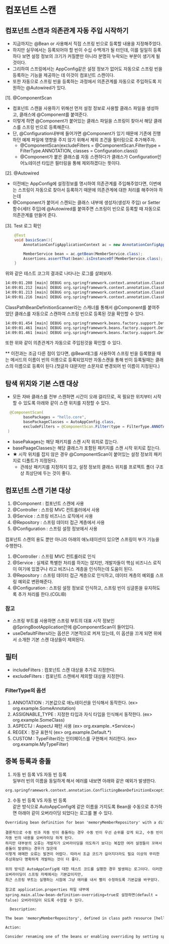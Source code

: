 # 컴포넌트 스캔 

## 컴포넌트 스캔과 의존관계 자동 주입 시작하기 

- 지금까지는 @Bean or <bean>사용해서 직접 스프링 빈으로 등록할 내용을 지정해주었다.
- 하지만 실무에서는 등록되어야 할 빈이 수십 수백개가 될 터인데, 이를 일일히 등록하다 보면 설정 정보의 크기가 커질뿐만 아니라 
  분명히 누락되는 부분이 생기게 될 것이다. 
- 그리하여 스프링에서는 AppConfig같은 설정 정보가 없어도 자동으로 스프링 빈을 등록하는 기능을 제공하는 데 이것이 컴포넌트 스캔이다. 
- 또한 자동으로 스프링 빈을 등록하는 과정에서 의존관계를 자동으로 주입하도록 지원하는 @Autowired가 있다. 
  
[1]. @ComponentScan
* 컴포넌트 스캔을 사용하기 위해선 먼저 설정 정보로 사용할 클래스 파일을 생성하고, 클래스에 @Component를 붙여준다. 
* 이렇게 하면 @Component가 붙어있는 클래스 파일을 스프링이 찾아서 해당 클래스를 스프링 빈으로 등록해준다.
* 단, @Configuration내부에 들어가면 @Component가 있기 때문에 기존에 진행하던 예제 파일에 영향을 주지 않기 위해서 제외 조건을 필터링으로 추가해주자.
    * @ComponentScan(excludeFilters = @ComponentScan.Filter(type = FilterType.ANNOTATION, classes = Configuration.class))
    * @Component가 붙은 클래스를 자동 스캔하다가 클래스가 Configuration인 어노테이션 타입은 필터링을 통해 제외하겠다는 뜻이다.
  
[2]. @Autowired
* 이전에는 AppConfig에 설정정보를 명시하여 의존관계를 주입해주었다면, 이번에는 스프링이 자동으로 찾아서 등록하기 때문에 의존관계에 대한 처리를 해주어야 하는데
* @Component가 붙어서 스캔되는 클래스 내부에 생성자(생성자 주입) or Setter함수(세터 주입)에 @Autowired를 붙여주면 스프링이 빈으로 등록할 때 자동으로 의존관계를 만들어 준다.
  
[3]. Test 로그 확인 
```java
    @Test
    void basicScan(){
        AnnotationConfigApplicationContext ac = new AnnotationConfigApplicationContext(AutoAppConfig.class);

        MemberService bean = ac.getBean(MemberService.class);
        Assertions.assertThat(bean).isInstanceOf(MemberService.class);
    }
```
  위와 같은 테스트 코그의 결과로 나타나는 로그를 살펴보자.
  ```xml
  14:09:01.208 [main] DEBUG org.springframework.context.annotation.ClassPathBeanDefinitionScanner - Identified candidate component class: file [C:\Users\qqwee2\OneDrive\김병국\인프런\스프링 핵심 원리 기본편\SpringStudy\core\out\production\classes\hello\core\discount\RateDiscountPolicy.class]
14:09:01.212 [main] DEBUG org.springframework.context.annotation.ClassPathBeanDefinitionScanner - Identified candidate component class: file [C:\Users\qqwee2\OneDrive\김병국\인프런\스프링 핵심 원리 기본편\SpringStudy\core\out\production\classes\hello\core\member\MemberServiceImpl.class]
14:09:01.213 [main] DEBUG org.springframework.context.annotation.ClassPathBeanDefinitionScanner - Identified candidate component class: file [C:\Users\qqwee2\OneDrive\김병국\인프런\스프링 핵심 원리 기본편\SpringStudy\core\out\production\classes\hello\core\member\MemoryMemberRepository.class]
14:09:01.216 [main] DEBUG org.springframework.context.annotation.ClassPathBeanDefinitionScanner - Identified candidate component class: file [C:\Users\qqwee2\OneDrive\김병국\인프런\스프링 핵심 원리 기본편\SpringStudy\core\out\production\classes\hello\core\order\OrderServiceImpl.class]
  ```
ClassPathBeanDefinitionScanner라는 스캐너를 통해서 @Component를 붙여주었던 클래스를 자동으로 스캔하여 스프링 빈으로 등록된 것을 확인할 수 있다. 
<br>
  
```xml
14:09:01.454 [main] DEBUG org.springframework.beans.factory.support.DefaultListableBeanFactory - Autowiring by type from bean name 'memberServiceImpl' via constructor to bean named 'memoryMemberRepository'
14:09:01.461 [main] DEBUG org.springframework.beans.factory.support.DefaultListableBeanFactory - Autowiring by type from bean name 'orderServiceImpl' via constructor to bean named 'memoryMemberRepository'
14:09:01.461 [main] DEBUG org.springframework.beans.factory.support.DefaultListableBeanFactory - Autowiring by type from bean name 'orderServiceImpl' via constructor to bean named 'rateDiscountPolicy'
```
또한 위와 같이 의존관계가 자동으로 주입된것을 확인할 수 있다. 
  
** 이전과는 조금 다른 점이 있다면, @Bean태그를 사용하여 스프링 빈을 등록했을 때는 메서드의 이름이 빈의 이릉으로 등록되었지만 
  자동스캔을 통해 빈이 등록될때는 클래스의 이름으로 등록이 된다.(첫글자 대문자만 소문자로 변경되어 빈 이름이 지정된다.)
  
  
## 탐색 위치와 기본 스캔 대상
- 모든 자바 클래스를 전부 스캔하면 시간이 오래 걸리므로, 꼭 필요한 위치부터 시작할 수 있도록 아래와 같이 스캔 위치를 지정할 수 있다.  
```java
  @ComponentScan(
        basePackages = "hello.core",
        basePackageClasses = AutoAppConfig.class,
        excludeFilters = @ComponentScan.Filter(type = FilterType.ANNOTATION, classes = Configuration.class)
 )
```
- basePakages는 해당 패키지를 스캔 시작 위치로 잡는다. 
- basePaageClasses는 해당 클래스가 포함된 패키지를 스캔 시작 위치로 잡는다. 
- ★ 시작 위치를 잡지 않은 경우 @ComponentScan이 붙어있는 설정 정보의 패키지로 디폴트가 지정된다.
    - 관례상 패키지를 지정하지 않고, 설정 정보의 클래스 위치를 프로젝트 폴더 구조 상 최상단에 두는 것이 좋다.
  
## 컴포넌트 스캔 기본 대상 
1. @Component : 컴포넌트 스캔에 사용
2. @Controller : 스프링 MVC 컨트롤러에서 사용
3. @Service : 스프링 비즈니스 로직에서 사용
4. @Repository : 스프링 데이터 접근 계층에서 사용
5. @Configuration : 스프링 설정 정보에서 사용

컴포넌트 스캔의 용도 뿐만 아니라 아래의 애노테이션이 있으면 스프링이 부가 기능을 수행한다. 
1. @Controller : 스프링 MVC 컨트롤러로 인식
2. @Service : 실제로 특별한 처리를 하지는 않지만, 개발자들이 핵심 비즈니스 로직이 여기에 있겠구나 라고 비즈니스 계층을 인식하는데 도움이 된다.
3. @Repository : 스프링 데이터 접근 계층으로 인식하고, 데이터 계층의 예외를 스프링 예외로 변환해준다. 
4. @Configuration : 스프링 설정 정보로 인식하고, 스프링 빈이 싱글톤을 유지하도록 추가 처리를 한다.(CGLIB)
  
### 참고 
  * 스프링 부트를 사용하면 스프링 부트의 대표 시작 정보인 @SpringBootApplication안에 @ComponentScan이 들어있다.
  * useDefaultFilters라는 옵션은 기본적으로 켜져 있는데, 이 옵션을 끄게 되면 위에서 소개한 기본 스캔 대상들이 제외된다.


## 필터
- includeFilters : 컴포넌트 스캔 대상을 추가로 지정한다. 
- excludeFilters : 컴포넌트 스캔에서 제외할 대상을 지정한다.
  
### FilterType의 옵션 
1. ANNOTATION : 기본값으로 애노테이션을 인식해서 동작한다. (ex> org.example.SomeAnnotation)
2. ASSIGNABLE_TYPE : 지정한 타입과 자식 타입을 인식해서 동작한다. (ex> org.example.SomeClass)
3. ASPECTJ : AspectJ 패턴 사용 (ex> org.example..*Service+)
4. REGEX : 정규 표현식 (ex> org\.example\.Default.*)
5. CUSTOM : TypeFilter라는 인터페이스를 구현해서 처리한다. (ex> org.example.MyTypeFilter)
  
  
  
## 중복 등록과 충돌
1. 자동 빈 등록 VS 자동 빈 등록<br>
  일부러 빈의 이름을 동일하게 해서 에러를 내보면 아래와 같은 예외가 발생한다. 
```xml
org.springframework.context.annotation.ConflictingBeanDefinitionException: Annotation-specified bean name 'service' for bean class [hello.core.order.OrderServiceImpl] conflicts with existing, non-compatible bean definition of same name and class [hello.core.member.MemberServiceImpl]
```
  
2. 수동 빈 등록 VS 자동 빈 등록<br>
  같은 방식으로 AutoAppConfig에 같은 이름을 가지도록 Bean을 수동으로 추가하면 아래아 같이 오버라이딩 되었다는 로그를 볼 수 있다.
```xml
Overriding bean definition for bean 'memoryMemberRepository' with a different definition: replacing [Generic bean: class [hello.core.member.MemoryMemberRepository]; scope=singleton; abstract=false; lazyInit=null; autowireMode=0; dependencyCheck=0; autowireCandidate=true; primary=false; factoryBeanName=null; factoryMethodName=null; initMethodName=null; destroyMethodName=null; defined in file [C:\Users\qqwee2\OneDrive\김병국\인프런\스프링 핵심 원리 기본편\SpringStudy\core\out\production\classes\hello\core\member\MemoryMemberRepository.class]] with [Root bean: class [null]; scope=; abstract=false; lazyInit=null; autowireMode=3; dependencyCheck=0; autowireCandidate=true; primary=false; factoryBeanName=autoAppConfig; factoryMethodName=memberRepository; initMethodName=null; destroyMethodName=(inferred); defined in hello.core.AutoAppConfig]
```
    결론적으로 수동 빈과 자동 빈이 충돌하는 경우 수동 빈이 우선 순위를 갖게 되고, 수동 빈이 자동 빈의 내용을 오버라이딩 하게 된다.
    하지만 대부분의 오류는 개발자가 오버라이딩을 의도하기 보다는 복잡한 여러 설정들이 꼬여서 충돌이 발생하는 경우가 많은데 
    이렇게 애매한 오류는 발견이 어렵다. 따라서 조금 코드가 길어지더라도 필요 이상의 무리한 추상화보다 명확하게 개발하는 것이 더 좋다.
  
    위의 방식은 AutoAppConfig에 대한 테스트 코드를 실행한 경우 발생하는 로그이다. 이러한 오버라이딩이 스프링 자체에서는 기본값이지만, 
    최근 스프링 부트는 실행하는 시점에 그냥 에러를 내서 빨리 수정하도록 기본값을 바꾸었다.  
  
    참고로 application.properties 파일 내부에 
    spring.main.allow-bean-definition-overriding=true로 설정하면(default = false) 오버라이딩이 되도록 수정할 수 있다.

```xml
  Description:

The bean 'memoryMemberRepository', defined in class path resource [hello/core/AutoAppConfig.class], could not be registered. A bean with that name has already been defined in file [C:\Users\qqwee2\OneDrive\김병국\인프런\스프링 핵심 원리 기본편\SpringStudy\core\out\production\classes\hello\core\member\MemoryMemberRepository.class] and overriding is disabled.

Action:

Consider renaming one of the beans or enabling overriding by setting spring.main.allow-bean-definition-overriding=true
```
    
